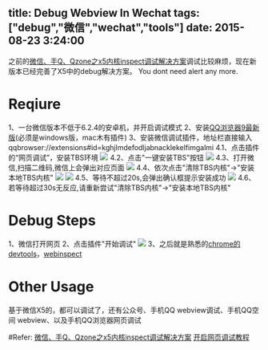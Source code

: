 title: Debug Webview In Wechat
tags: ["debug","微信","wechat","tools"]
date: 2015-08-23 3:24:00
---
之前的[微信、手Q、Qzone之x5内核inspect调试解决方案](http://bbs.mb.qq.com/thread-243399-1-1.html?fid=93&gid=45)调试比较麻烦，现在新版本已经完善了X5中的debug解决方案。
You dont need alert any more. 

<!-- more -->

# Reqiure
1、一台微信版本不低于6.2.4的安卓机，并开启调试模式
2、安装[QQ浏览器9最新版](http://browser.qq.com/mac/index.html)(必须是windows版，mac木有插件)
3、安装微信调试插件，地址栏直接输入qqbrowser://extensions#id=kghjlmdefodljabnacklekelfimgalmi 
4.1、点击插件的“网页调试”，安装TBS环境
![](http://7xlaf5.com1.z0.glb.clouddn.com/debugWX-tbsstep1.png)
4.2、点击"一键安装TBS"按钮
![](http://7xlaf5.com1.z0.glb.clouddn.com/debugWX-tbsstep2.png)
4.3、打开微信,扫描二维码,微信上会弹出对应页面
![](http://7xlaf5.com1.z0.glb.clouddn.com/debugWX-tbssaoma.png)
4.4、依次点击"清除TBS内核"->"安装本地TBS内核"
![](http://7xlaf5.com1.z0.glb.clouddn.com/debugWX-cleartbs.png)
![](http://7xlaf5.com1.z0.glb.clouddn.com/debugWX-localtbs.png)
4.5、等待不超过20s,会弹出确认框提示安装成功
![](http://7xlaf5.com1.z0.glb.clouddn.com/debugWX-installsuccess.png)
4.6、若等待超过30s无反应,请重新尝试"清除TBS内核"->"安装本地TBS内核"

# Debug Steps
1、微信打开网页
2、点击插件"开始调试"
![](http://7xlaf5.com1.z0.glb.clouddn.com/debugWX-startdebug.png)
3、之后就是熟悉的[chrome的devtools](https://developer.chrome.com/devtools/docs/contributing)，[webinspect](https://github.com/GoogleChrome/devtools-docs)

# Other Usage
基于微信X5的，都可以调试了，还有公众号、手机QQ webview调试、手机QQ空间 webview、以及手机QQ浏览器网页调试

#Refer: 
[微信、手Q、Qzone之x5内核inspect调试解决方案](http://bbs.mb.qq.com/thread-243399-1-1.html?fid=93&gid=45)
[开启网页调试教程](http://blog.qqbrowser.cc/kai-qi-wang-ye-diao-shi-jiao-cheng/)

